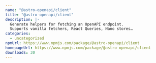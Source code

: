 ```yaml
---
name: "@astro-openapi/client"
title: "@astro-openapi/client"
description: |-
  Generate helpers for fetching an OpenAPI endpoint.
  Supports vanilla fetchers, React Queries, Nano stores…
categories:
  - uncategorized
npmUrl: https://www.npmjs.com/package/@astro-openapi/client
homepageUrl: https://www.npmjs.com/package/@astro-openapi/client
downloads: 30
---
```

